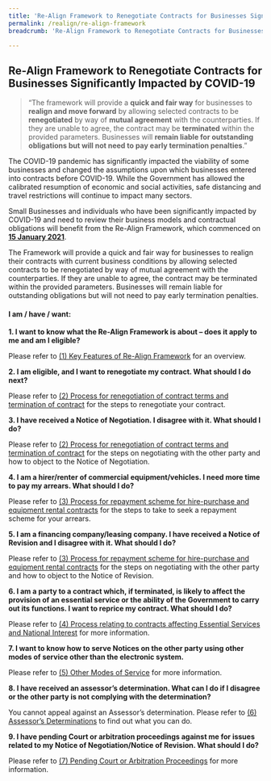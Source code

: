 ```yaml
---
title: 'Re-Align Framework to Renegotiate Contracts for Businesses Significantly Impacted by COVID-19'
permalink: /realign/re-align-framework
breadcrumb: 'Re-Align Framework to Renegotiate Contracts for Businesses Significantly Impacted by COVID-19'

---
```


## Re-Align Framework to Renegotiate Contracts for Businesses Significantly Impacted by COVID-19 ##

> “The framework will provide a <b>quick and fair way</b> for businesses to <b>realign and move forward</b> by allowing selected contracts to be <b>renegotiated</b> by way of <b>mutual agreement</b> with the counterparties. If they are unable to agree, the contract may be <b>terminated</b> within the provided parameters. Businesses will <b>remain liable for outstanding obligations but will not need to pay early termination penalties</b>.” 

The COVID-19 pandemic has significantly impacted the viability of some businesses and changed the assumptions upon which businesses entered into contracts before COVID-19. While the Government has allowed the calibrated resumption of economic and social activities, safe distancing and travel restrictions will continue to impact many sectors.

Small Businesses and individuals who have been significantly impacted by COVID-19 and need to review their business models and contractual obligations will benefit from the Re-Align Framework, which commenced on **<u>15 January 2021</u>**. 

The Framework will provide a quick and fair way for businesses to realign their contracts with current business conditions by allowing selected contracts to be renegotiated by way of mutual agreement with the counterparties. If they are unable to agree, the contract may be terminated within the provided parameters. Businesses will remain liable for outstanding obligations but will not need to pay early termination penalties.

#### I am / have / want: ####
**1.	I want to know what the Re-Align Framework is about – does it apply to me and am I eligible?** 

Please refer to [(1) Key Features of Re-Align Framework](/realign/key-features) for an overview. 

**2.	I am eligible, and I want to renegotiate my contract. What should I do next?**

Please refer to [(2) Process for renegotiation of contract terms and termination of contract](/realign/process-renegotiation) for the steps to renegotiate your contract.  

**3.	I have received a Notice of Negotiation. I disagree with it. What should I do?**

Please refer to [(2) Process for renegotiation of contract terms and termination of contract](/realign/process-renegotiation) for the steps on negotiating with the other party and how to object to the Notice of Negotiation.

**4.	I am a hirer/renter of commercial equipment/vehicles. I need more time to pay my arrears. What should I do?**

Please refer to [(3) Process for repayment scheme for hire-purchase and equipment rental contracts](/realign/process-repayment-scheme) for the steps to take to seek a repayment scheme for your arrears.

**5.	I am a financing company/leasing company. I have received a Notice of Revision and I disagree with it. What should I do?**

Please refer to [(3) Process for repayment scheme for hire-purchase and equipment rental contracts](/realign/process-repayment-scheme) for the steps on negotiating with the other party and how to object to the Notice of Revision.

**6.	I am a party to a contract which, if terminated, is likely to affect the provision of an essential service or the ability of the Government to carry out its functions. I want to reprice my contract. What should I do?**

Please refer to [(4) Process relating to contracts affecting Essential Services and National Interest](/realign/process-essential-services) for more information.

**7.	I want to know how to serve Notices on the other party using other modes of service other than the electronic system.**

Please refer to [(5) Other Modes of Service](/realign/other-modes-service) for more information.

**8.	I have received an assessor’s determination. What can I do if I disagree or the other party is not complying with the determination?** 

You cannot appeal against an Assessor’s determination. Please refer to [(6) Assessor’s Determinations](/realign/Assessor-Determinations) to find out what you can do.

**9.	I have pending Court or arbitration proceedings against me for issues related to my Notice of Negotiation/Notice of Revision. What should I do?** 

Please refer to [(7) Pending Court or Arbitration Proceedings](/realign/pending-court-arbitration) for more information. 


